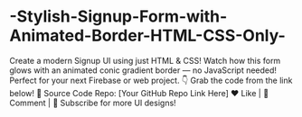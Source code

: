 # -Stylish-Signup-Form-with-Animated-Border-HTML-CSS-Only-
Create a modern Signup UI using just HTML &amp; CSS! Watch how this form glows with an animated conic gradient border — no JavaScript needed! Perfect for your next Firebase or web project. 👇 Grab the code from the link below!  🔗 Source Code Repo: [Your GitHub Repo Link Here] ❤️ Like | 💬 Comment | 🔔 Subscribe for more UI designs!
